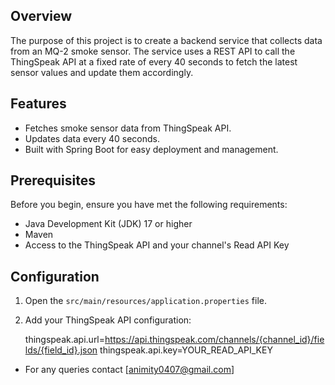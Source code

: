 ## Overview

The purpose of this project is to create a backend service that collects data from an MQ-2 smoke sensor. The service uses a REST API to call the ThingSpeak API at a fixed rate of every 40 seconds to fetch the latest sensor values and update them accordingly.

## Features

- Fetches smoke sensor data from ThingSpeak API.
- Updates data every 40 seconds.
- Built with Spring Boot for easy deployment and management.

## Prerequisites

Before you begin, ensure you have met the following requirements:
- Java Development Kit (JDK) 17 or higher
- Maven
- Access to the ThingSpeak API and your channel's Read API Key

## Configuration

1. Open the `src/main/resources/application.properties` file.

2. Add your ThingSpeak API configuration:
    
    thingspeak.api.url=https://api.thingspeak.com/channels/{channel_id}/fields/{field_id}.json
    thingspeak.api.key=YOUR_READ_API_KEY

- For any queries contact [animity0407@gmail.com]
